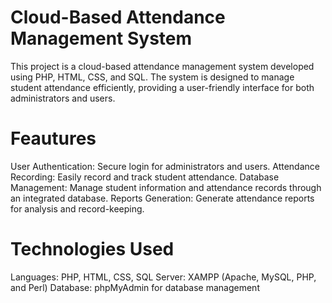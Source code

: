 # Cloud-Based Attendance Management System

This project is a cloud-based attendance management system developed using PHP, HTML, CSS, and SQL. The system is designed to manage student attendance efficiently, providing a user-friendly interface for both administrators and users.

# Feautures
User Authentication: Secure login for administrators and users.
Attendance Recording: Easily record and track student attendance.
Database Management: Manage student information and attendance records through an integrated database.
Reports Generation: Generate attendance reports for analysis and record-keeping.

# Technologies Used
Languages: PHP, HTML, CSS, SQL
Server: XAMPP (Apache, MySQL, PHP, and Perl)
Database: phpMyAdmin for database management



